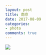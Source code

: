 ```yaml
---
layout: post
title: 南京
date: 2017-08-09
categories:
- photo
comments: true
---
```


![](http://urbem.github.io/images/nanjing/IMG_1539.JPG)
